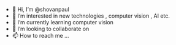 - 👋 Hi, I’m @shovanpaul
- 👀 I’m interested in new technologies , computer vision , AI etc.
- 🌱 I’m currently learning  computer vision
- 💞️ I’m looking to collaborate on 
- 📫 How to reach me ...

<!---
shovanpaul48/shovanpaul48 is a ✨ special ✨ repository because its `README.md` (this file) appears on your GitHub profile.
You can click the Preview link to take a look at your changes.
--->
